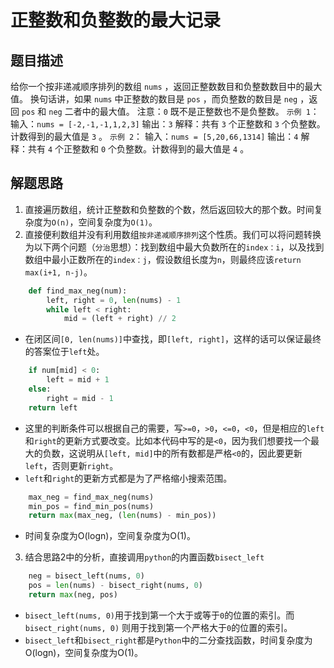 # 正整数和负整数的最大记录
## 题目描述
给你一个按非递减顺序排列的数组 `nums` ，返回正整数数目和负整数数目中的最大值。
换句话讲，如果 `nums` 中正整数的数目是 `pos` ，而负整数的数目是 `neg` ，返回 `pos` 和 `neg` 二者中的最大值。
注意：`0` 既不是正整数也不是负整数。
`示例 1`：
输入：`nums = [-2,-1,-1,1,2,3]`
输出：`3`
解释：共有 `3` 个正整数和 `3` 个负整数。计数得到的最大值是 `3` 。
`示例 2`：
输入：`nums = [5,20,66,1314]`
输出：`4`
解释：共有 `4` 个正整数和 `0` 个负整数。计数得到的最大值是 `4` 。

## 解题思路
1. 直接遍历数组，统计正整数和负整数的个数，然后返回较大的那个数。时间复杂度为`O(n)`，空间复杂度为`O(1)`。
2. 直接便利数组并没有利用数组`按非递减顺序排列`这个性质。我们可以将问题转换为以下两个问题（`分治`思想）：找到数组中最大负数所在的`index：i`，以及找到数组中最小正数所在的`index：j`，假设数组长度为`n`，则最终应该`return max(i+1, n-j)`。
```python
    def find_max_neg(num):
        left, right = 0, len(nums) - 1
        while left < right:
            mid = (left + right) // 2
```
- 在闭区间`[0, len(nums)]`中查找，即`[left, right]`，这样的话可以保证最终的答案位于`left`处。
```python
    if num[mid] < 0:
        left = mid + 1
    else:
        right = mid - 1
    return left
```
- 这里的判断条件可以根据自己的需要，写`>=0`，`>0`，`<=0`，`<0`，但是相应的`left`和`right`的更新方式要改变。比如本代码中写的是`<0`，因为我们想要找一个最大的负数，这说明从`[left, mid]`中的所有数都是严格`<0`的，因此要更新`left`，否则更新`right`。
- `left`和`right`的更新方式都是为了严格缩小搜索范围。
```python
    max_neg = find_max_neg(nums)
    min_pos = find_min_pos(nums)
    return max(max_neg, (len(nums) - min_pos))
```
- 时间复杂度为O(logn)，空间复杂度为O(1)。
3. 结合思路2中的分析，直接调用`python`的内置函数`bisect_left`
```python
    neg = bisect_left(nums, 0)
    pos = len(nums) - bisect_right(nums, 0)
    return max(neg, pos)
```
- `bisect_left(nums, 0)`用于找到第一个大于或等于`0`的位置的索引。而 `bisect_right(nums, 0)` 则用于找到第一个严格大于`0`的位置的索引。
- `bisect_left`和`bisect_right`都是`Python`中的二分查找函数，时间复杂度为O(logn)，空间复杂度为O(1)。
